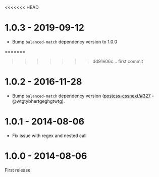 <<<<<<< HEAD
# 1.0.3 - 2019-09-12

- Bump `balanced-match` dependency version to 1.0.0

=======
>>>>>>> dd91e06c... first commit
# 1.0.2 - 2016-11-28

- Bump `balanced-match` dependency version
([postcss-cssnext/#327](https://github.com/MoOx/postcss-cssnext/issues/327) - @wtgtybhertgeghgtwtg).

# 1.0.1 - 2014-08-06

* Fix issue with regex and nested call

# 1.0.0 - 2014-08-06

First release
